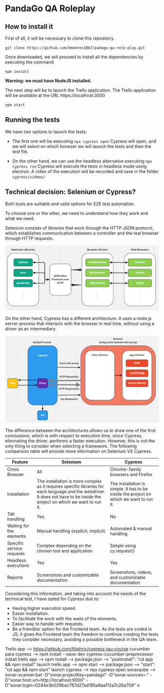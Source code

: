 # PandaGo QA Roleplay

## How to install it
First of all, it will be necessary to clone this repository.

    git clone https://github.com/bmontes1067/padago-qa-role-play.git

Once downloaded, we will proceed to install all the dependencies by executing the command

    npm install

**Warning: we must have NodeJS installed.**

The next step will be to launch the Trello application. The Trello application will be available at the URL https://localhost:3000

    npm start

## Running the tests

We have two options to launch the tests:

- The first one will be executing `npx cypress open`
  Cypress will open, and we will select on which browser we will launch the tests and then the test file.

- On the other hand, we can use the headless alternative executing `npx cypress run`
  Cypress will execute the tests in headless mode using electron. A video of the execution will be recorded and save in the folder `cypress/videos/`

## Technical decision: Selenium or Cypress?

Both tools are suitable and valid options for E2E test automation.

To choose one or the other, we need to understand how they work and what we need.

Selenium consists of libraries that work through the HTTP JSON protocol, which establishes communication between a controller and the real browser through HTTP requests.

![Selenium](/resources/selenium.png)

On the other hand, Cypress has a different architecture. It uses a node.js server process that interacts with the browser in real time, without using a driver as an intermediary.

![Cypress](/resources/cypress.png)

The difference between the architectures allows us to draw one of the first conclusions, which is with respect to execution time, since Cypress, eliminating the driver, performs a faster execution.
However, this is not the only thing to consider when selecting a framework. The following comparison table will provide more information on Selenium VS Cypress.

| Feature | Selenium | Cypress |
|---------|----------|---------|
| Cross Browser | All | Chrome-family browsers and Firefox                                                          |
| Installation | The installation is more complex as it requires specific libraries for each language and the webdriver. It does not have to be inside the project on which we want to run it. | The installation is simple. It has to be inside the project on which we want to run it.     |
| Tab handling | Yes | No                                                                                          |
| Waiting for the elements | Manual handling (explicit, implicit) | Automated & manual handling                                                                 |
| Specific service requests | Complex depending on the chosen tool and application. | Simple using cy.request()                                                                   |
| Headless executions | Yes | Yes                                                                                         |
| Reports | Screenshots and customizable documentation. | Screenshots, videos, and customizable documentation                                         |


Considering this information, and taking into account the needs of the technical test, I have opted for Cypress due to:

- Having higher execution speed.
- Easier installation.
- To facilitate the work with the waits of the elements.
- Easier way to handle with requests.
- Be a friendlier option for the Frontend team. As the tests are coded in JS, it gives the Frontend team the freedom to continue creating the tests they consider necessary, avoiding a possible bottleneck in the QA team.


Trello app --> https://github.com/filiphric/cypress-tau-course
cucumber para cypress --> npm install --save-dev cypress-cucumber-preprocessor
install trello app --> npm install --> package.json --> "postinstall": "cd app && npm install"
launch trello app --> npm start --> package.json --> "start": "cd app && npm start"
launch cypress --> npx cypress open
sonarqube --> sonar-scanner.bat -D"sonar.projectKey=pandago" -D"sonar.sources=." -D"sonar.host.url=http://localhost:9000" -D"sonar.login=0244e3b029bac787d27ed195a8aa112a7c26a709"
n